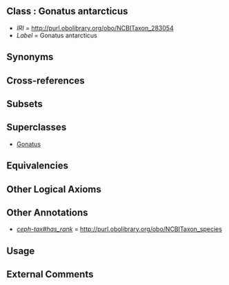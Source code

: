 
## Class : Gonatus antarcticus

 * *IRI* = http://purl.obolibrary.org/obo/NCBITaxon_283054
 * *Label* = Gonatus antarcticus

## Synonyms


## Cross-references


## Subsets


## Superclasses

 * [Gonatus](../../NCBITaxon/11/NCBITaxon_61711.md)

## Equivalencies


## Other Logical Axioms


## Other Annotations

 * *[ceph-tax#has_rank](../../ceph-tax#has/nk/ceph-tax#has_rank.md)* = http://purl.obolibrary.org/obo/NCBITaxon_species

## Usage


## External Comments

